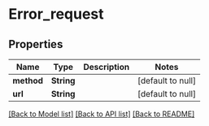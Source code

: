 # Error_request

## Properties

| Name       | Type       | Description | Notes             |
| ---------- | ---------- | ----------- | ----------------- |
| **method** | **String** |             | [default to null] |
| **url**    | **String** |             | [default to null] |

[[Back to Model list]](../README.md#documentation-for-models) [[Back to API list]](../README.md#documentation-for-api-endpoints) [[Back to README]](../README.md)
